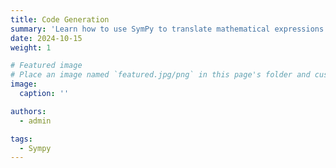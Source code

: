 ```yaml
---
title: Code Generation
summary: 'Learn how to use SymPy to translate mathematical expressions into executable code, side-stepping an otherwise tedious and error-prone manual process.'
date: 2024-10-15
weight: 1

# Featured image
# Place an image named `featured.jpg/png` in this page's folder and customize its options here.
image:
  caption: ''

authors:
  - admin

tags:
  - Sympy
---
```


